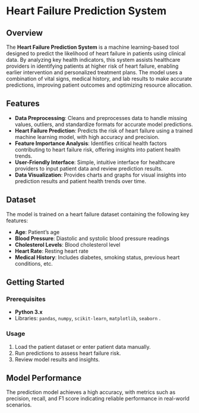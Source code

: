 

# Heart Failure Prediction System

## Overview

The **Heart Failure Prediction System** is a machine learning-based tool designed to predict the likelihood of heart failure in patients using clinical data. By analyzing key health indicators, this system assists healthcare providers in identifying patients at higher risk of heart failure, enabling earlier intervention and personalized treatment plans. The model uses a combination of vital signs, medical history, and lab results to make accurate predictions, improving patient outcomes and optimizing resource allocation.

## Features

- **Data Preprocessing**: Cleans and preprocesses data to handle missing values, outliers, and standardize formats for accurate model predictions.
- **Heart Failure Prediction**: Predicts the risk of heart failure using a trained machine learning model, with high accuracy and precision.
- **Feature Importance Analysis**: Identifies critical health factors contributing to heart failure risk, offering insights into patient health trends.
- **User-Friendly Interface**: Simple, intuitive interface for healthcare providers to input patient data and review prediction results.
- **Data Visualization**: Provides charts and graphs for visual insights into prediction results and patient health trends over time.

## Dataset

The model is trained on a heart failure dataset containing the following key features:
- **Age**: Patient’s age
- **Blood Pressure**: Diastolic and systolic blood pressure readings
- **Cholesterol Levels**: Blood cholesterol level
- **Heart Rate**: Resting heart rate
- **Medical History**: Includes diabetes, smoking status, previous heart conditions, etc.

## Getting Started

### Prerequisites
- **Python 3.x**
- Libraries: `pandas`, `numpy`, `scikit-learn`, `matplotlib`, `seaborn`
.

### Usage
1. Load the patient dataset or enter patient data manually.
2. Run predictions to assess heart failure risk.
3. Review model results and insights.

## Model Performance

The prediction model achieves a high accuracy, with metrics such as precision, recall, and F1 score indicating reliable performance in real-world scenarios.

